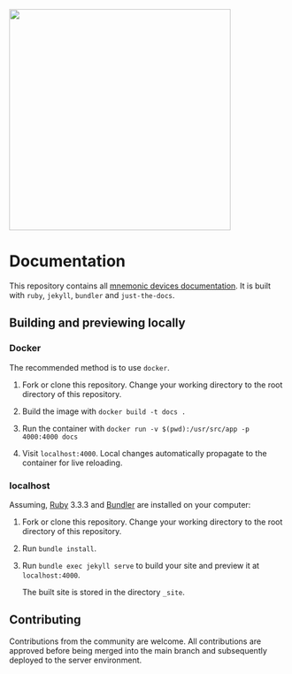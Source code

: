 
<img src="https://cdn.shopify.com/s/files/1/0842/2113/3146/files/5x2-rectangle_MD-Sticker_1_WEB.png?v=1721809368&width=400" width="400px" />

# Documentation

This repository contains all [mnemonic devices documentation](https://docs.mnemonicdevices.io/). It is built with `ruby`, `jekyll`, `bundler` and `just-the-docs`. 

## Building and previewing locally

### Docker

The recommended method is to use `docker`.

1.  Fork or clone this repository. Change your working directory to the root directory of this repository.

2.  Build the image with `docker build -t docs .`

3.  Run the container with `docker run -v $(pwd):/usr/src/app -p 4000:4000 docs` 

4.  Visit `localhost:4000`. Local changes automatically propagate to the container for live reloading.
   
### localhost

Assuming, [Ruby](https://www.ruby-lang.org/en/documentation/installation/) 3.3.3 and [Bundler](https://bundler.io/) are installed on your computer:

1.  Fork or clone this repository. Change your working directory to the root directory of this repository.

2.  Run `bundle install`.

3.  Run `bundle exec jekyll serve` to build your site and preview it at `localhost:4000`.

    The built site is stored in the directory `_site`.

## Contributing

Contributions from the community are welcome. All contributions are approved before being merged into the main branch and subsequently deployed to the server environment.

